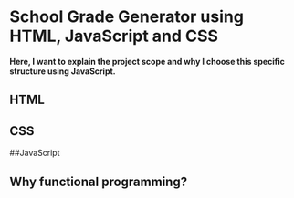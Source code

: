 # School Grade Generator using HTML, JavaScript and CSS 


**Here, I want to explain the project scope and why I choose this specific structure using JavaScript.**

## HTML

## CSS


##JavaScript


## Why functional programming?

